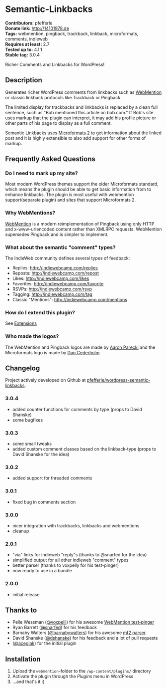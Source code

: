 # Semantic-Linkbacks #
**Contributors:** pfefferle  
**Donate link:** http://14101978.de  
**Tags:** webmention, pingback, trackback, linkback, microformats, comments, indieweb  
**Requires at least:** 2.7  
**Tested up to:** 4.1.1  
**Stable tag:** 3.0.4  

Richer Comments and Linkbacks for WordPress!

## Description ##

Generates richer WordPress comments from linkbacks such as [WebMention](https://wordpress.org/plugins/webmention) or classic linkback protocols like Trackback or Pingback.

The limited display for trackbacks and linkbacks is replaced by a clean full sentence, such as "Bob mentioned this article on bob.com." If Bob's site uses markup that the plugin can interpret, it may add his profile picture or other parts of his page to display as a full comment.

Semantic Linkbacks uses [Microformats 2](http://microformats.org/wiki/microformats2) to get information about the linked post and it is highly extensible to also add support for other forms of markup.

## Frequently Asked Questions ##

### Do I need to mark up my site? ###

Most modern WordPress themes support the older Microformats standard, which means the plugin should be able to get basic information from
to enhance linkbacks. The plugin is most useful with webmention support(separate plugin) and sites that support Microformats 2.

### Why WebMentions? ###

[WebMention](http://indiewebcamp.com/webmention) is a modern reimplementation of Pingback using only HTTP and x-www-urlencoded content rather than XMLRPC requests. WebMention supersedes Pingback and is simpler to implement.

### What about the semantic "comment" types? ###

The IndieWeb community defines several types of feedback:

* Replies: <http://indiewebcamp.com/replies>
* Reposts: <http://indiewebcamp.com/repost>
* Likes: <http://indiewebcamp.com/likes>
* Favorites: <http://indiewebcamp.com/favorite>
* RSVPs: <http://indiewebcamp.com/rsvp>
* Tagging: <http://indiewebcamp.com/tag>
* Classic "Mentions": <http://indiewebcamp.com/mentions>

### How do I extend this plugin? ###

See [Extensions](https://indiewebcamp.com/Semantic_Linkbacks#Extensions)

### Who made the logos? ###

The WebMention and Pingback logos are made by [Aaron Parecki](http://aaronparecki.com) and the Microformats logo is made by [Dan Cederholm](http://simplebits.com/work/microformats/)

## Changelog ##

Project actively developed on Github at [pfefferle/wordpress-semantic-linkbacks](https://github.com/pfefferle/wordpress-semantic-linkbacks).

### 3.0.4 ###

* added counter functions for comments by type (props to David Shanske)
* some bugfixes

### 3.0.3 ###

* some small tweaks
* added custom comment classes based on the linkback-type (props to David Shanske for the idea)

### 3.0.2 ###

* added support for threaded comments

### 3.0.1 ###

* fixed bug in comments section

### 3.0.0 ###

* nicer integration with trackbacks, linkbacks and webmentions
* cleanup

### 2.0.1 ###

* "via" links for indieweb "reply"s (thanks to @snarfed for the idea)
* simplified output for all other indieweb "comment" types
* better parser (thanks to voxpelly for his test-pinger)
* now ready to use in a bundle

### 2.0.0 ###

* initial release

## Thanks to ##

* Pelle Wessman ([@voxpelli](https://github.com/voxpelli)) for his awesome [WebMention test-pinger](https://github.com/voxpelli/node-webmention-testpinger)
* Ryan Barrett ([@snarfed](https://github.com/snarfed)) for his feedback
* Barnaby Walters ([@barnabywalters](https://github.com/barnabywalters)) for his awesome [mf2 parser](https://github.com/indieweb/php-mf2)
* David Shanske ([@dshanske](https://github.com/dshanske)) for his feedback and a lot of pull requests
* ([@acegiak](https://github.com/acegiak)) for the initial plugin

## Installation ##

1. Upload the `webmention`-folder to the `/wp-content/plugins/` directory
2. Activate the plugin through the *Plugins* menu in WordPress
3. ...and that's it :)
